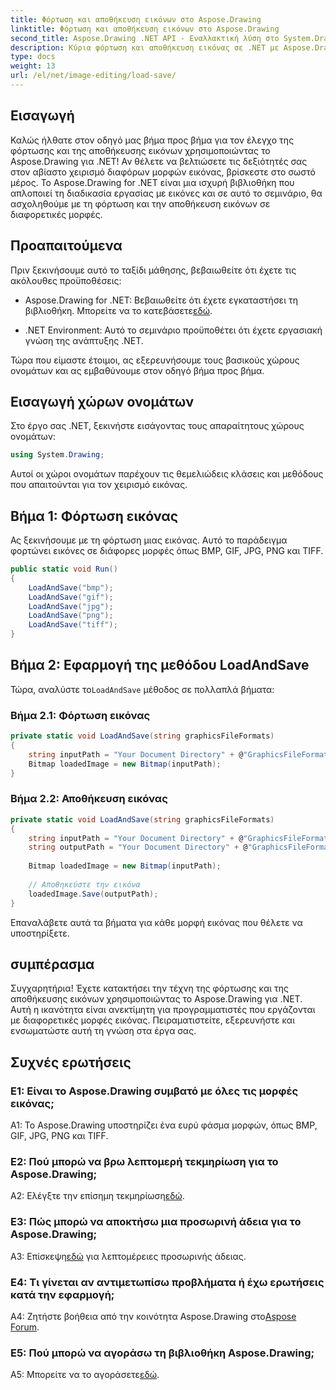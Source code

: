 ```yaml
---
title: Φόρτωση και αποθήκευση εικόνων στο Aspose.Drawing
linktitle: Φόρτωση και αποθήκευση εικόνων στο Aspose.Drawing
second_title: Aspose.Drawing .NET API - Εναλλακτική λύση στο System.Drawing.Common
description: Κύρια φόρτωση και αποθήκευση εικόνας σε .NET με Aspose.Drawing. Εξερευνήστε τις μορφές BMP, GIF, JPG, PNG, TIFF χωρίς κόπο.
type: docs
weight: 13
url: /el/net/image-editing/load-save/
---
```

## Εισαγωγή

Καλώς ήλθατε στον οδηγό μας βήμα προς βήμα για τον έλεγχο της φόρτωσης και της αποθήκευσης εικόνων χρησιμοποιώντας το Aspose.Drawing για .NET! Αν θέλετε να βελτιώσετε τις δεξιότητές σας στον αβίαστο χειρισμό διαφόρων μορφών εικόνας, βρίσκεστε στο σωστό μέρος. Το Aspose.Drawing for .NET είναι μια ισχυρή βιβλιοθήκη που απλοποιεί τη διαδικασία εργασίας με εικόνες και σε αυτό το σεμινάριο, θα ασχοληθούμε με τη φόρτωση και την αποθήκευση εικόνων σε διαφορετικές μορφές.

## Προαπαιτούμενα

Πριν ξεκινήσουμε αυτό το ταξίδι μάθησης, βεβαιωθείτε ότι έχετε τις ακόλουθες προϋποθέσεις:

-  Aspose.Drawing for .NET: Βεβαιωθείτε ότι έχετε εγκαταστήσει τη βιβλιοθήκη. Μπορείτε να το κατεβάσετε[εδώ](https://releases.aspose.com/drawing/net/).

- .NET Environment: Αυτό το σεμινάριο προϋποθέτει ότι έχετε εργασιακή γνώση της ανάπτυξης .NET.

Τώρα που είμαστε έτοιμοι, ας εξερευνήσουμε τους βασικούς χώρους ονομάτων και ας εμβαθύνουμε στον οδηγό βήμα προς βήμα.

## Εισαγωγή χώρων ονομάτων

Στο έργο σας .NET, ξεκινήστε εισάγοντας τους απαραίτητους χώρους ονομάτων:

```csharp
using System.Drawing;
```

Αυτοί οι χώροι ονομάτων παρέχουν τις θεμελιώδεις κλάσεις και μεθόδους που απαιτούνται για τον χειρισμό εικόνας.

## Βήμα 1: Φόρτωση εικόνας

Ας ξεκινήσουμε με τη φόρτωση μιας εικόνας. Αυτό το παράδειγμα φορτώνει εικόνες σε διάφορες μορφές όπως BMP, GIF, JPG, PNG και TIFF.

```csharp
public static void Run()
{
    LoadAndSave("bmp");
    LoadAndSave("gif");
    LoadAndSave("jpg");
    LoadAndSave("png");
    LoadAndSave("tiff");
}
```

## Βήμα 2: Εφαρμογή της μεθόδου LoadAndSave

 Τώρα, αναλύστε το`LoadAndSave` μέθοδος σε πολλαπλά βήματα:

### Βήμα 2.1: Φόρτωση εικόνας

```csharp
private static void LoadAndSave(string graphicsFileFormats)
{
    string inputPath = "Your Document Directory" + @"GraphicsFileFormats\image." + graphicsFileFormats;
    Bitmap loadedImage = new Bitmap(inputPath);
}
```

### Βήμα 2.2: Αποθήκευση εικόνας

```csharp
private static void LoadAndSave(string graphicsFileFormats)
{
    string inputPath = "Your Document Directory" + @"GraphicsFileFormats\image." + graphicsFileFormats;
    string outputPath = "Your Document Directory" + @"GraphicsFileFormats\image_out." + graphicsFileFormats;
    
    Bitmap loadedImage = new Bitmap(inputPath);
    
    // Αποθηκεύστε την εικόνα
    loadedImage.Save(outputPath);
}
```

Επαναλάβετε αυτά τα βήματα για κάθε μορφή εικόνας που θέλετε να υποστηρίξετε.

## συμπέρασμα

Συγχαρητήρια! Έχετε κατακτήσει την τέχνη της φόρτωσης και της αποθήκευσης εικόνων χρησιμοποιώντας το Aspose.Drawing για .NET. Αυτή η ικανότητα είναι ανεκτίμητη για προγραμματιστές που εργάζονται με διαφορετικές μορφές εικόνας. Πειραματιστείτε, εξερευνήστε και ενσωματώστε αυτή τη γνώση στα έργα σας.

## Συχνές ερωτήσεις

### Ε1: Είναι το Aspose.Drawing συμβατό με όλες τις μορφές εικόνας;

A1: Το Aspose.Drawing υποστηρίζει ένα ευρύ φάσμα μορφών, όπως BMP, GIF, JPG, PNG και TIFF.

### Ε2: Πού μπορώ να βρω λεπτομερή τεκμηρίωση για το Aspose.Drawing;

A2: Ελέγξτε την επίσημη τεκμηρίωση[εδώ](https://reference.aspose.com/drawing/net/).

### Ε3: Πώς μπορώ να αποκτήσω μια προσωρινή άδεια για το Aspose.Drawing;

 Α3: Επίσκεψη[εδώ](https://purchase.aspose.com/temporary-license/) για λεπτομέρειες προσωρινής άδειας.

### Ε4: Τι γίνεται αν αντιμετωπίσω προβλήματα ή έχω ερωτήσεις κατά την εφαρμογή;

 A4: Ζητήστε βοήθεια από την κοινότητα Aspose.Drawing στο[Aspose Forum](https://forum.aspose.com/c/diagram/17).

### Ε5: Πού μπορώ να αγοράσω τη βιβλιοθήκη Aspose.Drawing;

 A5: Μπορείτε να το αγοράσετε[εδώ](https://purchase.aspose.com/buy).